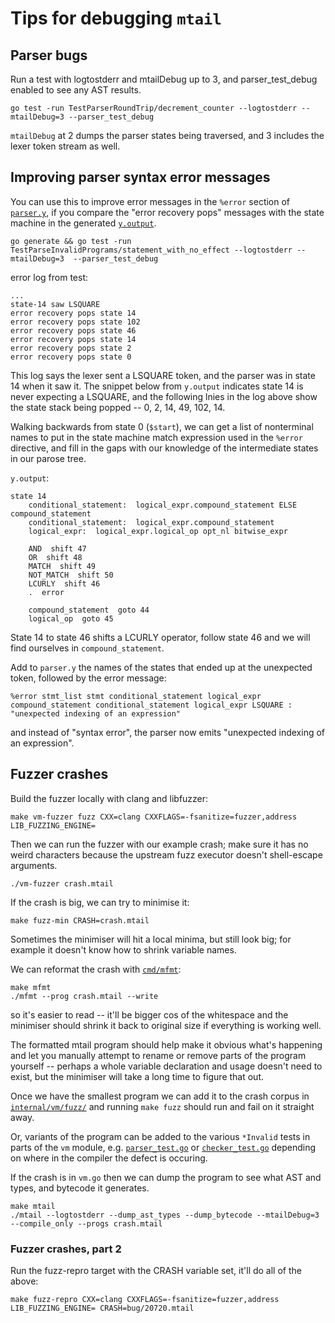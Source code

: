 # Tips for debugging `mtail`


## Parser bugs

Run a test with logtostderr and mtailDebug up to 3, and parser_test_debug enabled to see any AST results.

```
go test -run TestParserRoundTrip/decrement_counter --logtostderr --mtailDebug=3 --parser_test_debug
```

`mtailDebug` at 2 dumps the parser states being traversed, and 3 includes the lexer token stream as well.

## Improving parser syntax error messages

You can use this to improve error messages in the `%error` section of [`parser.y`](../internal/vm/compiler/parser/parser.y), if you compare the "error recovery pops" messages with the state machine in the generated [`y.output`](../internal/vm/compiler/parser/y.output).


```
go generate && go test -run TestParseInvalidPrograms/statement_with_no_effect --logtostderr --mtailDebug=3  --parser_test_debug
```

error log from test:
```
...
state-14 saw LSQUARE
error recovery pops state 14
error recovery pops state 102
error recovery pops state 46
error recovery pops state 14
error recovery pops state 2
error recovery pops state 0
```

This log says the lexer sent a LSQUARE token, and the parser was in state 14 when it saw it.  The snippet below from `y.output` indicates state 14 is never expecting a LSQUARE, and the following lnies in the log above show the state stack being popped -- 0, 2, 14, 49, 102, 14.

Walking backwards from state 0 (`$start`), we can get a list of nonterminal names to put in the state machine match expression used in the `%error` directive, and fill in the gaps with our knowledge of the intermediate states in our parose tree.

`y.output`:
```
state 14
	conditional_statement:  logical_expr.compound_statement ELSE compound_statement 
	conditional_statement:  logical_expr.compound_statement 
	logical_expr:  logical_expr.logical_op opt_nl bitwise_expr 

	AND  shift 47
	OR  shift 48
	MATCH  shift 49
	NOT_MATCH  shift 50
	LCURLY  shift 46
	.  error

	compound_statement  goto 44
	logical_op  goto 45
```

State 14 to state 46 shifts a LCURLY operator, follow state 46 and we will find ourselves in `compound_statement`.

Add to `parser.y` the names of the states that ended up at the unexpected token, followed by the error message:
```
%error stmt_list stmt conditional_statement logical_expr compound_statement conditional_statement logical_expr LSQUARE : "unexpected indexing of an expression"
```

and instead of "syntax error", the parser now emits "unexpected indexing of an expression".


## Fuzzer crashes

Build the fuzzer locally with clang and libfuzzer:

```
make vm-fuzzer fuzz CXX=clang CXXFLAGS=-fsanitize=fuzzer,address LIB_FUZZING_ENGINE=
```

Then we can run the fuzzer with our example crash; make sure it has no weird characters because the upstream fuzz executor doesn't shell-escape arguments.

```
./vm-fuzzer crash.mtail
```

If the crash is big, we can try to minimise it:

```
make fuzz-min CRASH=crash.mtail
```

Sometimes the minimiser will hit a local minima, but still look big; for example it doesn't know how to shrink variable names.

We can reformat the crash with [`cmd/mfmt`](../cmd/mfmt/main.go):

```
make mfmt
./mfmt --prog crash.mtail --write
```

so it's easier to read -- it'll be bigger cos of the whitespace and the minimiser should shrink it back to original size if everything is working well.

The formatted mtail program should help make it obvious what's happening and let you manually attempt to rename or remove parts of the program yourself -- perhaps a whole variable declaration and usage doesn't need to exist, but the minimiser will take a long time to figure that out.

Once we have the smallest program we can add it to the crash corpus in [`internal/vm/fuzz/`](../internal/vm/fuzz/) and running `make fuzz` should run and fail on it straight away.

Or, variants of the program can be added to the various `*Invalid` tests in parts of the `vm` module, e.g. [`parser_test.go`](../internal/vm/compiler/parser/parser_test.go) or [`checker_test.go`](../internal/vm/compiler/checker/checker_test.go) depending on where in the compiler the defect is occuring.

If the crash is in `vm.go` then we can dump the program to see what AST and types, and bytecode it generates.

```
make mtail
./mtail --logtostderr --dump_ast_types --dump_bytecode --mtailDebug=3 --compile_only --progs crash.mtail
```


### Fuzzer crashes, part 2

Run the fuzz-repro target with the CRASH variable set, it'll do all of the above:

```
make fuzz-repro CXX=clang CXXFLAGS=-fsanitize=fuzzer,address LIB_FUZZING_ENGINE= CRASH=bug/20720.mtail
```
